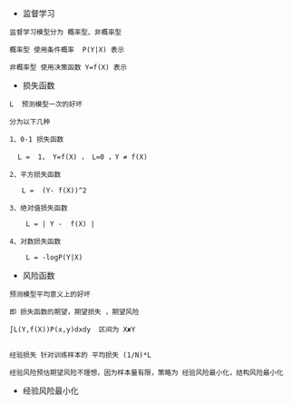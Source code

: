 * 监督学习

```
监督学习模型分为 概率型、非概率型

概率型 使用条件概率  P(Y|X) 表示

非概率型 使用决策函数 Y=f(X) 表示
```

* 损失函数

```
L  预测模型一次的好坏

分为以下几种

1、0-1 损失函数

  L =  1， Y=f(X) ， L=0 ，Y ≠ f(X)

2、平方损失函数

   L =  (Y- f(X))^2 

3、绝对值损失函数

    L = | Y -  f(X) |

4、对数损失函数

    L = -logP(Y|X)
```

* 风险函数

```
预测模型平均意义上的好坏

即 损失函数的期望，期望损失 ，期望风险

∫L(Y,f(X))P(x,y)dxdy  区间为 X✘Y


经验损失 针对训练样本的 平均损失 (1/N)*L

经验风险预估期望风险不理想，因为样本量有限，策略为 经验风险最小化，结构风险最小化
```



* 经验风险最小化

```

```





